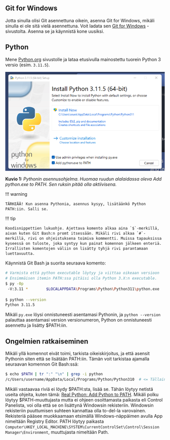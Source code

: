 ## Git for Windows

Jotta sinulla olisi Git asennettuna oikein, asenna Git for Windows, mikäli sinulla ei ole sitä vielä asennettuna. Voit ladata sen [Git for Windows](https://gitforwindows.org/) -sivustolta. Asenna se ja käynnistä kone uusiksi.

## Python

Mene [Python.org](https://www.python.org/) sivustolle ja lataa etusivulla mainostettu tuorein Python 3 versio (esim. `3.11.5`).

![Python asennus](../images/python-311-installer-path.png)

**Kuvio 1:** *Pythonin asennusohjelma. Huomaa ruudun alalaidassa oleva Add python.exe to PATH. Sen ruksin pitää olla aktiivisena.*

!!! warning

    TÄRKEÄÄ! Kun asenna Pythonia, asennus kysyy, lisätäänkö Python PATH:iin. Salli se.

!!! tip

    Koodisnippettien lukuohje. Ajettava komento alkaa aina `$`-merkillä, aivan kuten Git Bash:n promt itsessään. Mikäli rivi alkaa `#`-merkillä, rivi on ohjeistuksena toimiva kommentti. Muissa tapauksissa kyseessä on tuloste, joka syntyy kun painat komennon jälkeen enteriä. Irrallisten komentojen väliin on lisätty tyhjä rivi parantamaan luettavuutta.

Käynnistä Git Bash ja suorita seuraava komento:

```bash
# Varmista että python executable löytyy ja viittaa oikeaan versioon
# Ensimmäisen itemin PATH:ssa pitäisi olla Python 3.X:n executable.
$ py -0p
 -V:3.11 *        $LOCALAPPDATA\Programs\Python\Python311\python.exe

$ python --version
Python 3.11.5
```

Mikäli `py.exe` löysi onnistuneesti asentamasi Pythonin, ja `python --version` palauttaa asentamasi version versionumeron, Python on onnistuneesti asennettu ja lisätty $PATH:iin. 

## Ongelmien ratkaiseminen

Mikäli yllä komennot eivät toimi, tarkista oikeiskirjoitus, ja että asensit Pythonin siten että se lisätään PATH:iin. Tämän voit tarkistaa ajamalla seuraavan komennon Git Bash:ssä:

```bash
$ echo $PATH | tr ":" "\n" | grep -i python
/c/Users/username/AppData/Local/Programs/Python/Python310  # <= Tällainen rivi pitäisi löytyä
```

Mikäli vastaavaa riviä ei löydy $PATH:sta, lisää se. Tähän löytyy netistä useita ohjeita, kuten tämä: [Real Python: Add Python to PATH](https://realpython.com/add-python-to-path/). Mikäli polku löytyy $PATH-muuttujasta mutta ei ohjeen osoittamasta paikasta eli Control Panelista, voi olla että se on lisättynä Windowsin rekisteriin. Windowsin rekisteriin puuttumisen suhteen kannattaa olla to-del-la varovainen. Rekisteriä pääsee muokkaamaan etsimällä Windows-näppäimen avulla App nimeltään Registry Editor. PATH löytyy paikasta `Computer\HKEY_LOCAL_MACHINE\SYSTEM\CurrentControlSet\Control\Session Manager\Environment`, muuttujasta nimeltään Path.